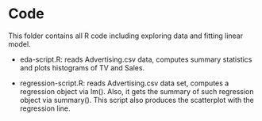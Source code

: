 # Code

This folder contains all R code including exploring data and fitting linear model.

* eda-script.R: reads Advertising.csv data, computes summary statistics and plots histograms of TV and Sales.

* regression-script.R: reads Advertising.csv data set, computes a regression object via lm(). Also, it gets the summary of such regression object via summary(). This script also produces the scatterplot with the regression line.